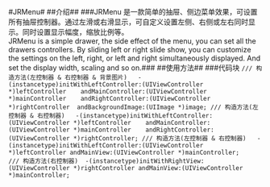 #JRMenu#
##介绍##
###JRMenu 是一款简单的抽屉、侧边菜单效果，可设置所有抽屉控制器。通过左滑或右滑显示，可自定义设置左侧、右侧或左右同时显示。同时设置显示幅度，缩放比例等。<br/>JRMenu is a simple drawer, the side effect of the menu, you can set all the drawers controllers. By sliding left or right slide show, you can customize the settings on the left, right, or left and right simultaneously displayed. And set the display width, scaling and so on.###
##使用方法##
###代码块
`/// 构造方法(左控制器 & 右控制器 & 背景图片)	-(instancetype)initWithLeftController:(UIViewController *)leftController	andMainController:(UIViewController *)mainController	andRightController:(UIViewController *)rightController	andBackgroundImage:(UIImage *)image;
	/// 构造方法(左控制器 & 右控制器)	-(instancetype)initWithLeftController:(UIViewController *)leftController	andMainController:(UIViewController *)mainController	andRightController:(UIViewController *)rightController;	/// 构造方法(左控制器 & 右控制器)	-(instancetype)initWithLeftController:(UIViewController *)leftController andMainView:(UIViewController *)mainController;	/// 构造方法(右控制器)	-(instancetype)initWithRightView:(UIViewController *)rightController andMainView:(UIViewController *)mainController;`
